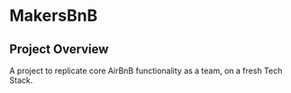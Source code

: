 # MakersBnB 

## Project Overview

A project to replicate core AirBnB functionality as a team, on a fresh Tech Stack.
